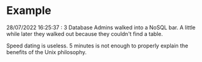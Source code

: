 # Example

<!-- replace-with-date starts -->
28/07/2022 16:25:37 : 3 Database Admins walked into a NoSQL bar. A little while later they walked out because they couldn't find a table.
<!-- replace-with-date ends -->

<!-- replace-with-joke starts -->
Speed dating is useless. 5 minutes is not enough to properly explain the benefits of the Unix philosophy.
<!-- replace-with-joke ends -->